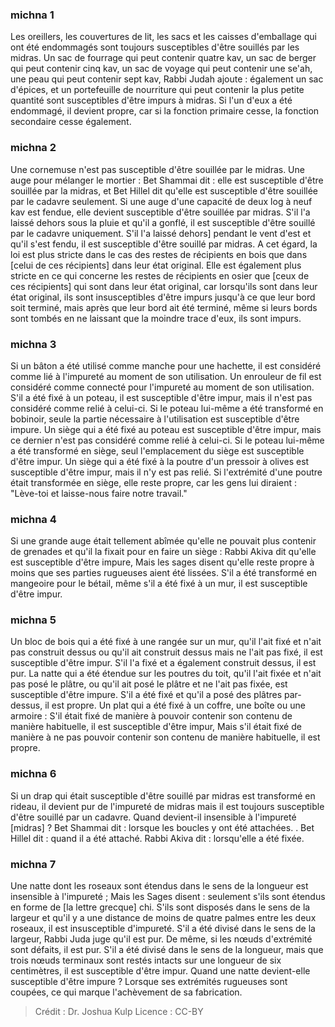 
### michna 1
Les oreillers, les couvertures de lit, les sacs et les caisses d'emballage qui ont été endommagés sont toujours susceptibles d'être souillés par les midras. Un sac de fourrage qui peut contenir quatre kav, un sac de berger qui peut contenir cinq kav, un sac de voyage qui peut contenir une se'ah, une peau qui peut contenir sept kav, Rabbi Judah ajoute : également un sac d'épices, et un portefeuille de nourriture qui peut contenir la plus petite quantité sont susceptibles d'être impurs à midras. Si l'un d'eux a été endommagé, il devient propre, car si la fonction primaire cesse, la fonction secondaire cesse également.

### michna 2
Une cornemuse n'est pas susceptible d'être souillée par le midras. Une auge pour mélanger le mortier : Bet Shammai dit : elle est susceptible d'être souillée par la midras, et Bet Hillel dit qu'elle est susceptible d'être souillée par le cadavre seulement. Si une auge d'une capacité de deux log à neuf kav est fendue, elle devient susceptible d'être souillée par midras. S'il l'a laissé dehors sous la pluie et qu'il a gonflé, il est susceptible d'être souillé par le cadavre uniquement. S'il l'a laissé dehors] pendant le vent d'est et qu'il s'est fendu, il est susceptible d'être souillé par midras. A cet égard, la loi est plus stricte dans le cas des restes de récipients en bois que dans [celui de ces récipients] dans leur état original. Elle est également plus stricte en ce qui concerne les restes de récipients en osier que [ceux de ces récipients] qui sont dans leur état original, car lorsqu'ils sont dans leur état original, ils sont insusceptibles d'être impurs jusqu'à ce que leur bord soit terminé, mais après que leur bord ait été terminé, même si leurs bords sont tombés en ne laissant que la moindre trace d'eux, ils sont impurs.

### michna 3
Si un bâton a été utilisé comme manche pour une hachette, il est considéré comme lié à l'impureté au moment de son utilisation. Un enrouleur de fil est considéré comme connecté pour l'impureté au moment de son utilisation. S'il a été fixé à un poteau, il est susceptible d'être impur, mais il n'est pas considéré comme relié à celui-ci. Si le poteau lui-même a été transformé en bobinoir, seule la partie nécessaire à l'utilisation est susceptible d'être impure. Un siège qui a été fixé au poteau est susceptible d'être impur, mais ce dernier n'est pas considéré comme relié à celui-ci. Si le poteau lui-même a été transformé en siège, seul l'emplacement du siège est susceptible d'être impur. Un siège qui a été fixé à la poutre d'un pressoir à olives est susceptible d'être impur, mais il n'y est pas relié. Si l'extrémité d'une poutre était transformée en siège, elle reste propre, car les gens lui diraient : "Lève-toi et laisse-nous faire notre travail."

### michna 4
Si une grande auge était tellement abîmée qu'elle ne pouvait plus contenir de grenades et qu'il la fixait pour en faire un siège : Rabbi Akiva dit qu'elle est susceptible d'être impure, Mais les sages disent qu'elle reste propre à moins que ses parties rugueuses aient été lissées. S'il a été transformé en mangeoire pour le bétail, même s'il a été fixé à un mur, il est susceptible d'être impur.

### michna 5
Un bloc de bois qui a été fixé à une rangée sur un mur, qu'il l'ait fixé et n'ait pas construit dessus ou qu'il ait construit dessus mais ne l'ait pas fixé, il est susceptible d'être impur. S'il l'a fixé et a également construit dessus, il est pur. La natte qui a été étendue sur les poutres du toit, qu'il l'ait fixée et n'ait pas posé le plâtre, ou qu'il ait posé le plâtre et ne l'ait pas fixée, est susceptible d'être impure. S'il a été fixé et qu'il a posé des plâtres par-dessus, il est propre. Un plat qui a été fixé à un coffre, une boîte ou une armoire : S'il était fixé de manière à pouvoir contenir son contenu de manière habituelle, il est susceptible d'être impur, Mais s'il était fixé de manière à ne pas pouvoir contenir son contenu de manière habituelle, il est propre.

### michna 6
Si un drap qui était susceptible d'être souillé par midras est transformé en rideau, il devient pur de l'impureté de midras mais il est toujours susceptible d'être souillé par un cadavre. Quand devient-il insensible à l'impureté [midras] ? Bet Shammai dit : lorsque les boucles y ont été attachées.  . Bet Hillel dit : quand il a été attaché. Rabbi Akiva dit : lorsqu'elle a été fixée.

### michna 7
Une natte dont les roseaux sont étendus dans le sens de la longueur est insensible à l'impureté ; Mais les Sages disent : seulement s'ils sont étendus en forme de [la lettre grecque] chi. S'ils sont disposés dans le sens de la largeur et qu'il y a une distance de moins de quatre palmes entre les deux roseaux, il est insusceptible d'impureté. S'il a été divisé dans le sens de la largeur, Rabbi Juda juge qu'il est pur. De même, si les nœuds d'extrémité sont défaits, il est pur. S'il a été divisé dans le sens de la longueur, mais que trois nœuds terminaux sont restés intacts sur une longueur de six centimètres, il est susceptible d'être impur. Quand une natte devient-elle susceptible d'être impure ? Lorsque ses extrémités rugueuses sont coupées, ce qui marque l'achèvement de sa fabrication.

>Crédit : Dr. Joshua Kulp
>Licence : CC-BY